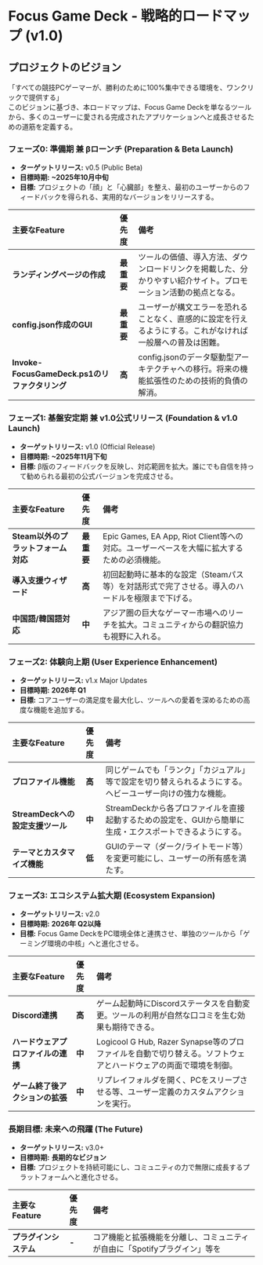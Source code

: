 # **Focus Game Deck \- 戦略的ロードマップ (v1.0)**

## **プロジェクトのビジョン**

「すべての競技PCゲーマーが、勝利のために100%集中できる環境を、ワンクリックで提供する」  
このビジョンに基づき、本ロードマップは、Focus Game Deckを単なるツールから、多くのユーザーに愛される完成されたアプリケーションへと成長させるための道筋を定義する。

### **フェーズ0: 準備期 兼 βローンチ (Preparation & Beta Launch)**

* **ターゲットリリース:** v0.5 (Public Beta)  
* **目標時期:** **\~2025年10月中旬**  
* **目標:** プロジェクトの「顔」と「心臓部」を整え、最初のユーザーからのフィードバックを得られる、実用的なバージョンをリリースする。

| 主要なFeature | 優先度 | 備考 |
| :---- | :---- | :---- |
| **ランディングページの作成** | **最重要** | ツールの価値、導入方法、ダウンロードリンクを掲載した、分かりやすい紹介サイト。プロモーション活動の拠点となる。 |
| **config.json作成のGUI** | **最重要** | ユーザーが構文エラーを恐れることなく、直感的に設定を行えるようにする。これがなければ一般層への普及は困難。 |
| **Invoke-FocusGameDeck.ps1のリファクタリング** | **高** | config.jsonのデータ駆動型アーキテクチャへの移行。将来の機能拡張性のための技術的負債の解消。 |

### **フェーズ1: 基盤安定期 兼 v1.0公式リリース (Foundation & v1.0 Launch)**

* **ターゲットリリース:** v1.0 (Official Release)  
* **目標時期:** **\~2025年11月下旬**  
* **目標:** β版のフィードバックを反映し、対応範囲を拡大。誰にでも自信を持って勧められる最初の公式バージョンを完成させる。

| 主要なFeature | 優先度 | 備考 |
| :---- | :---- | :---- |
| **Steam以外のプラットフォーム対応** | **最重要** | Epic Games, EA App, Riot Client等への対応。ユーザーベースを大幅に拡大するための必須機能。 |
| **導入支援ウィザード** | **高** | 初回起動時に基本的な設定（Steamパス等）を対話形式で完了させる。導入のハードルを極限まで下げる。 |
| **中国語/韓国語対応** | **中** | アジア圏の巨大なゲーマー市場へのリーチを拡大。コミュニティからの翻訳協力も視野に入れる。 |

### **フェーズ2: 体験向上期 (User Experience Enhancement)**

* **ターゲットリリース:** v1.x Major Updates  
* **目標時期:** **2026年 Q1**  
* **目標:** コアユーザーの満足度を最大化し、ツールへの愛着を深めるための高度な機能を追加する。

| 主要なFeature | 優先度 | 備考 |
| :---- | :---- | :---- |
| **プロファイル機能** | **高** | 同じゲームでも「ランク」「カジュアル」等で設定を切り替えられるようにする。ヘビーユーザー向けの強力な機能。 |
| **StreamDeckへの設定支援ツール** | **中** | StreamDeckから各プロファイルを直接起動するための設定を、GUIから簡単に生成・エクスポートできるようにする。 |
| **テーマとカスタマイズ機能** | **低** | GUIのテーマ（ダーク/ライトモード等）を変更可能にし、ユーザーの所有感を満たす。 |

### **フェーズ3: エコシステム拡大期 (Ecosystem Expansion)**

* **ターゲットリリース:** v2.0  
* **目標時期:** **2026年 Q2以降**  
* **目標:** Focus Game DeckをPC環境全体と連携させ、単独のツールから「ゲーミング環境の中核」へと進化させる。

| 主要なFeature | 優先度 | 備考 |
| :---- | :---- | :---- |
| **Discord連携** | **高** | ゲーム起動時にDiscordステータスを自動変更。ツールの利用が自然な口コミを生む効果も期待できる。 |
| **ハードウェアプロファイルの連携** | **中** | Logicool G Hub, Razer Synapse等のプロファイルを自動で切り替える。ソフトウェアとハードウェアの両面で環境を制御。 |
| **ゲーム終了後アクションの拡張** | **中** | リプレイフォルダを開く、PCをスリープさせる等、ユーザー定義のカスタムアクションを実行。 |

### **長期目標: 未来への飛躍 (The Future)**

* **ターゲットリリース:** v3.0+  
* **目標時期:** **長期的なビジョン**  
* **目標:** プロジェクトを持続可能にし、コミュニティの力で無限に成長するプラットフォームへと進化させる。

| 主要なFeature | 優先度 | 備考 |
| :---- | :---- | :---- |
| **プラグインシステム** | **\-** | コア機能と拡張機能を分離し、コミュニティが自由に「Spotifyプラグイン」等を |
